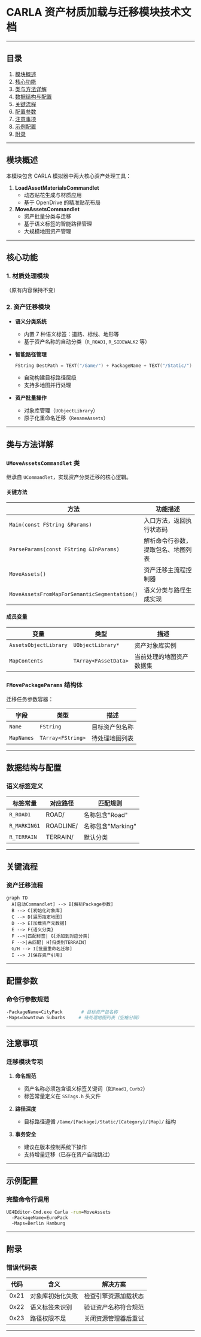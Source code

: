 # CARLA 资产材质加载与迁移模块技术文档

---

## 目录  
1. [模块概述](#模块概述)  
2. [核心功能](#核心功能)  
3. [类与方法详解](#类与方法详解)  
4. [数据结构与配置](#数据结构与配置)  
5. [关键流程](#关键流程)  
6. [配置参数](#配置参数)  
7. [注意事项](#注意事项)  
8. [示例配置](#示例配置)  
9. [附录](#附录)  

---

## 模块概述  
本模块包含 CARLA 模拟器中两大核心资产处理工具：  
1. **LoadAssetMaterialsCommandlet**  
   - 动态贴花生成与材质应用  
   - 基于 OpenDrive 的精准贴花布局  
2. **MoveAssetsCommandlet**  
   - 资产批量分类与迁移  
   - 基于语义标签的智能路径管理  
   - 大规模地图资产管理  

---

## 核心功能  
### 1. 材质处理模块  
（原有内容保持不变）

### 2. 资产迁移模块  
- **语义分类系统**  
  - 内置 7 种语义标签：道路、标线、地形等  
  - 基于资产名称的自动分类（`R_ROAD1`, `R_SIDEWALK2` 等）  

- **智能路径管理**  
  ```cpp
  FString DestPath = TEXT("/Game/") + PackageName + TEXT("/Static/") + Elem.Key + "/" + MapName;
  ```
  - 自动构建目标路径层级  
  - 支持多地图并行处理  

- **资产批量操作**  
  - 对象库管理（`UObjectLibrary`）  
  - 原子化重命名迁移（`RenameAssets`）  

---

## 类与方法详解  
### `UMoveAssetsCommandlet` 类  
继承自 `UCommandlet`，实现资产分类迁移的核心逻辑。

#### 关键方法  
| 方法                                  | 功能描述                                                                 |
|---------------------------------------|-------------------------------------------------------------------------|
| `Main(const FString &Params)`         | 入口方法，返回执行状态码                                               |
| `ParseParams(const FString &InParams)`| 解析命令行参数，提取包名、地图列表                                      |
| `MoveAssets()`                        | 资产迁移主流程控制器                                                   |
| `MoveAssetsFromMapForSemanticSegmentation()` | 语义分类与路径生成实现                                               |

#### 成员变量  
| 变量                 | 类型                | 描述                          |
|----------------------|---------------------|-------------------------------|
| `AssetsObjectLibrary`| `UObjectLibrary*`   | 资产对象库实例                |
| `MapContents`        | `TArray<FAssetData>`| 当前处理的地图资产数据集      |

### `FMovePackageParams` 结构体  
迁移任务参数容器：

| 字段        | 类型            | 描述                |
|-------------|-----------------|---------------------|
| `Name`      | `FString`       | 目标资产包名称      |
| `MapNames`  | `TArray<FString>` | 待处理地图列表      |

---

## 数据结构与配置  
### 语义标签定义  
| 标签常量          | 对应路径        | 匹配规则                  |
|-------------------|-----------------|---------------------------|
| `R_ROAD1`         | ROAD/           | 名称包含"Road"            |
| `R_MARKING1`      | ROADLINE/       | 名称包含"Marking"         |
| `R_TERRAIN`       | TERRAIN/        | 默认分类                  |

---

## 关键流程  
### 资产迁移流程  
```mermaid
graph TD
  A[启动Commandlet] --> B[解析Package参数]
  B --> C[初始化对象库]
  C --> D[遍历指定地图]
  D --> E[加载资产元数据]
  E --> F{语义分类}
  F -->|匹配标签| G[添加到对应分类]
  F -->|未匹配| H[归类到TERRAIN]
  G/H --> I[批量重命名迁移]
  I --> J[保存资产引用]
```

---

## 配置参数  
### 命令行参数规范  
```bash
-PackageName=CityPack       # 目标资产包名称
-Maps=Downtown Suburbs     # 待处理地图列表（空格分隔）
```

---

## 注意事项  
### 迁移模块专项  
1. **命名规范**  
   - 资产名称必须包含语义标签关键词（如`Road1`, `Curb2`）  
   - 标签常量定义在 `SSTags.h` 头文件  

2. **路径深度**  
   - 目标路径遵循 `/Game/[Package]/Static/[Category]/[Map]/` 结构  

3. **事务安全**  
   - 建议在版本控制系统下操作  
   - 支持增量迁移（已存在资产自动跳过）  

---

## 示例配置  
### 完整命令行调用  
```bat
UE4Editor-Cmd.exe Carla -run=MoveAssets 
  -PackageName=EuroPack 
  -Maps=Berlin Hamburg
```

---

## 附录  
### 错误代码表  
| 代码 | 含义                     | 解决方案                  |
|------|--------------------------|---------------------------|
| 0x21 | 对象库初始化失败         | 检查引擎资源加载状态      |
| 0x22 | 语义标签未识别           | 验证资产名称符合规范      |
| 0x23 | 路径权限不足             | 关闭资源管理器后重试      |

--- 
